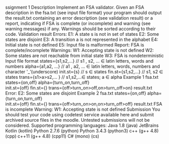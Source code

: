 ssignment 1
Description
Implement an FSA validator. Given an FSA description in the fsa.txt (see input file format) your program should output the result.txt containing an error description (see validation result) or a report, indicating if FSA is complete (or incomplete) and warning (see warning messages) if any. Warnings should be sorted according to their code.
Validation result
Errors:
E1: A state s is not in set of states
E2: Some states are disjoint
E3: A transition a is not represented in the alphabet
E4: Initial state is not defined
E5: Input file is malformed
Report:
FSA is complete/incomplete
Warnings:
W1: Accepting state is not defined
W2: Some states are not reachable from initial state
W3: FSA is nondeterministic
Input file format
states={s1,s2,...}	  // s1 , s2, ... ∈ latin letters, words and numbers
alpha={a1,a2, ...}	  // a1 , a2, ... ∈ latin letters, words, numbers and character '_’(underscore)
init.st={s}	  // s ∈ states
fin.st={s1,s2,...}	  // s1, s2 ∈ states
trans={s1>a>s2,... }	  // s1,s2,...∈ states; a ∈ alpha
Example 1
fsa.txt
states={on,off}
alpha={turn_on,turn_off}    
init.st={off}
fin.st={}
trans={off>turn_on>off,on>turn_off>on}
result.txt
Error:
E2: Some states are disjoint
Example 2
fsa.txt
states={on,off}
alpha={turn_on,turn_off}    
init.st={off}
fin.st={}
trans={off>turn_on>on,on>turn_off>off}
result.txt
FSA is incomplete
Warning:
W1: Accepting state is not defined
Submission
You should test your code using codetest service available here and submit archived source files in the moodle. Untested submissions will not be considered.
Supported programming languages:
Java 1.8 (java)
JetBrains Kotlin (kotlin)
Python 2.7.6 (python)
Python 3.4.3 (python3)
c++ (g++ 4.8) (cpp)
c++11 (g++ 4.8) (cpp11)
C# (mono) (cs)
